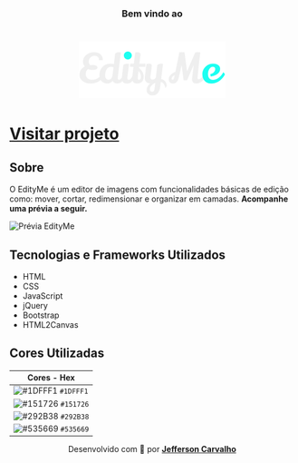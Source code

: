 <h3 align="center">Bem vindo ao</h3>
<h1 align="center"><img src="./assets/img/logo.svg" alt="EdityMe"><h1>
<a href="https://myjefferson.github.io/edity-me/" align="center">Visitar projeto</a>
<h2>Sobre</h2>
<p>O EdityMe é um editor de imagens com funcionalidades básicas de edição como: mover, cortar, redimensionar e organizar em camadas. <strong>Acompanhe uma prévia a seguir.</strong></p>
<img src="./assets/screens/preview.gif" alt="Prévia EdityMe">

<h2>Tecnologias e Frameworks Utilizados</h2>
<ul>
    <li>HTML</li>
    <li>CSS</li>
    <li>JavaScript</li>
    <li>jQuery</li>
    <li>Bootstrap</li>
    <li>HTML2Canvas</li>
</ul>

<h2>Cores Utilizadas</h2>

| Cores - Hex |
|-------------| 
| ![#1DFFF1](https://via.placeholder.com/15/1DFFF1/000000?text=+) `#1DFFF1` |
| ![#151726](https://via.placeholder.com/15/151726/000000?text=+) `#151726` |
| ![#292B38](https://via.placeholder.com/15/292B38/000000?text=+) `#292B38` |
| ![#535669](https://via.placeholder.com/15/535669/000000?text=+) `#535669` |

<p align="center">
    Desenvolvido com 💚 por 
    <strong>
        <a href="https://github.com/myjefferson">Jefferson Carvalho</a>
    </strong>
</p>
